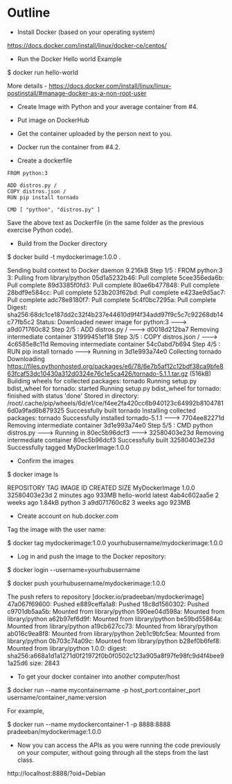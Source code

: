 # Outline
* Install Docker (based on your operating system)

https://docs.docker.com/install/linux/docker-ce/centos/ 

* Run the Docker Hello world Example

$ docker run hello-world

More details - https://docs.docker.com/install/linux/linux-postinstall/#manage-docker-as-a-non-root-user

* Create Image with Python and your average container from #4.

* Put image on DockerHub

* Get the container uploaded by the person next to you.

* Docker run the container from #4.2.

* Create a dockerfile

```
FROM python:3

ADD distros.py /
COPY distros.json /
RUN pip install tornado

CMD [ "python", "distros.py" ]
```

Save the above text as Dockerfile (in the same folder as the previous exercise Python code).

* Build from the Docker directory

$ docker build -t mydockerimage:1.0.0 .

Sending build context to Docker daemon  9.216kB
Step 1/5 : FROM python:3
3: Pulling from library/python
05d1a5232b46: Pull complete
5cee356eda6b: Pull complete
89d3385f0fd3: Pull complete
80ae6b477848: Pull complete
28bdf9e584cc: Pull complete
523b203f62bd: Pull complete
e423ae9d5ac7: Pull complete
adc78e8180f7: Pull complete
5c4f0bc7295a: Pull complete
Digest: sha256:68dc1ce187dd2c32f4b237e44610d9f4f34add97f9c5c7c92268db14c77fb5c2
Status: Downloaded newer image for python:3
 ---> a9d071760c82
Step 2/5 : ADD distros.py /
 ---> d0018d212ba7
Removing intermediate container 31999451ef18
Step 3/5 : COPY distros.json /
 ---> 4c6585e8c11d
Removing intermediate container 54c0abd7b694
Step 4/5 : RUN pip install tornado
 ---> Running in 3d1e993a74e0
Collecting tornado
  Downloading https://files.pythonhosted.org/packages/e6/78/6e7b5af12c12bdf38ca9bfe863fcaf53dc10430a312d0324e76c1e5ca426/tornado-5.1.1.tar.gz (516kB)
Building wheels for collected packages: tornado
  Running setup.py bdist_wheel for tornado: started
  Running setup.py bdist_wheel for tornado: finished with status 'done'
  Stored in directory: /root/.cache/pip/wheels/6d/e1/ce/f4ee2fa420cc6b940123c64992b81047816d0a9fad6b879325
Successfully built tornado
Installing collected packages: tornado
Successfully installed tornado-5.1.1
 ---> 7704ee82271d
Removing intermediate container 3d1e993a74e0
Step 5/5 : CMD python distros.py
 ---> Running in 80ec5b96dcf3
 ---> 32580403e23d
Removing intermediate container 80ec5b96dcf3
Successfully built 32580403e23d
Successfully tagged MyDockerImage:1.0.0



* Confirm the images

$ docker image ls

REPOSITORY          TAG                 IMAGE ID            CREATED             SIZE
MyDockerImage             1.0.0               32580403e23d        2 minutes ago       933MB
hello-world         latest              4ab4c602aa5e        2 weeks ago         1.84kB
python              3                   a9d071760c82        3 weeks ago         923MB

* Create account on hub.docker.com

Tag the image with the user name:

$ docker tag mydockerimage:1.0.0 yourhubusername/mydockerimage:1.0.0


* Log in and push the image to the Docker repository:

$ docker login --username=yourhubusername 

$ docker push yourhubusername/mydockerimage:1.0.0

The push refers to repository [docker.io/pradeeban/mydockerimage]
47a067f69600: Pushed
e889ceffa1a8: Pushed
18c8d1560302: Pushed
c9701db5aa5b: Mounted from library/python
590ee04d598a: Mounted from library/python
a62b97ef6d9f: Mounted from library/python
be59bd55864a: Mounted from library/python
a19cb627cc73: Mounted from library/python
ab016c9ea8f8: Mounted from library/python
2eb1c9bfc5ea: Mounted from library/python
0b703c74a09c: Mounted from library/python
b28ef0b6fef8: Mounted from library/python
1.0.0: digest: sha256:a668a1d1a1271d0f21972f0b0f0502c123a905a8f97fe98fc9d4f4bee91a25d6 size: 2843



* To get your docker container into another computer/host

$ docker run --name mycontainername -p host_port:container_port username/container_name:version

For example,

$ docker run --name mydockercontainer-1 -p  8888:8888 pradeeban/mydockerimage:1.0.0

* Now you can access the APIs as you were running the code previously on your computer, without going through all the steps from the last class.

http://localhost:8888/?oid=Debian
